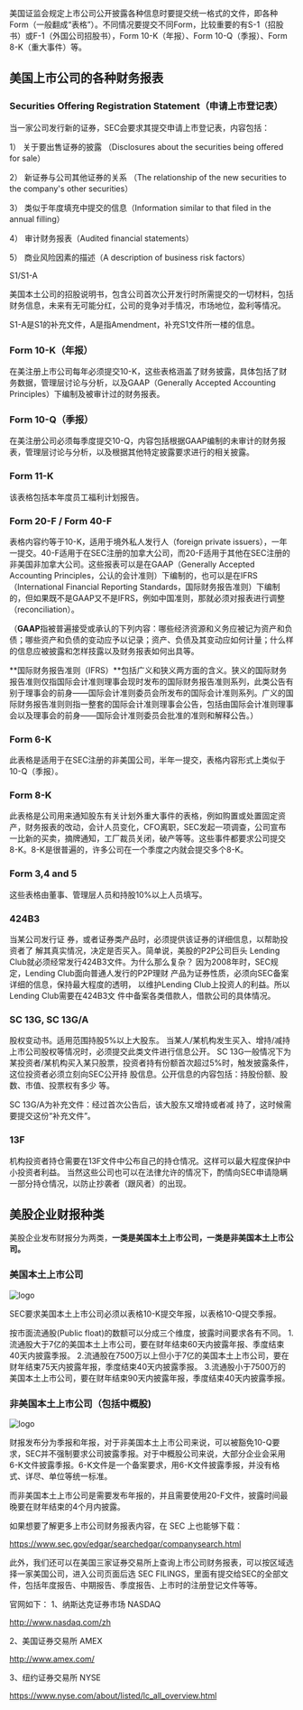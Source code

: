 美国证监会规定上市公司公开披露各种信息时要提交统一格式的文件，即各种Form（一般翻成“表格”）。不同情况要提交不同Form，比较重要的有S-1（招股书）或F-1（外国公司招股书），Form 10-K（年报）、Form 10-Q（季报）、Form 8-K（重大事件）等。

## 美国上市公司的各种财务报表

### **Securities Offering Registration Statement（申请上市登记表）**

当一家公司发行新的证券，SEC会要求其提交申请上市登记表，内容包括：

1） 关于要出售证券的披露 （Disclosures about the securities being offered for sale）

2） 新证券与公司其他证券的关系 （The relationship of the new securities to the company's other securities）

3） 类似于年度填充中提交的信息（Information similar to that filed in the annual filling）

4） 审计财务报表（Audited financial statements）

5） 商业风险因素的描述（A description of business risk factors）

S1/S1-A

美国本土公司的招股说明书，包含公司首次公开发行时所需提交的一切材料，包括财务信息，未来有无可能分红，公司的竞争对手情况，市场地位，盈利等情况。

S1-A是S1的补充文件，A是指Amendment，补充S1文件所一楼的信息。




### **Form 10-K（年报）**

在美注册上市公司每年必须提交10-K，这些表格涵盖了财务披露，具体包括了财务数据，管理层讨论与分析，以及GAAP（Generally Accepted Accounting Principles）下编制及被审计过的财务报表。

### **Form 10-Q（季报）**

在美注册公司必须每季度提交10-Q，内容包括根据GAAP编制的未审计的财务报表，管理层讨论与分析，以及根据其他特定披露要求进行的相关披露。

### **Form 11-K**

该表格包括本年度员工福利计划报告。

### **Form 20-F / Form 40-F**

表格内容约等于10-K，适用于境外私人发行人（foreign private issuers），一年一提交。40-F适用于在SEC注册的加拿大公司，而20-F适用于其他在SEC注册的非美国非加拿大公司。这些报表可以是在GAAP（Generally Accepted Accounting Principles，公认的会计准则）下编制的，也可以是在IFRS（International Financial Reporting Standards，国际财务报告准则）下编制的，但如果既不是GAAP又不是IFRS，例如中国准则，那就必须对报表进行调整（reconciliation）。

（**GAAP**指被普遍接受或承认的下列内容：哪些经济资源和义务应被记为资产和负债；哪些资产和负债的变动应予以记录；资产、负债及其变动应如何计量；什么样的信息应被披露和怎样技露以及财务报表如何出具等。

**国际财务报告准则（IFRS）**包括广义和狭义两方面的含义。狭义的国际财务报告准则仅指国际会计准则理事会现时发布的国际财务报告准则系列，此类公告有别于理事会的前身——国际会计准则委员会所发布的国际会计准则系列。广义的国际财务报告准则则指一整套的国际会计准则理事会公告，包括由国际会计准则理事会以及理事会的前身——国际会计准则委员会批准的准则和解释公告。）

### **Form 6-K**

此表格是适用于在SEC注册的非美国公司，半年一提交，表格内容形式上类似于10-Q（季报）。

### **Form 8-K**

此表格是公司用来通知股东有关计划外重大事件的表格，例如购置或处置固定资产，财务报表的改动，会计人员变化，CFO离职，SEC发起一项调查，公司宣布一比新的买卖，摘牌通知，工厂裁员关闭，破产等等。这些事件都要求公司提交8-K。8-K是很普遍的，许多公司在一个季度之内就会提交多个8-K。

### **Form 3,4 and 5**

这些表格由董事、管理层人员和持股10%以上人员填写。

### **424B3**

当某公司发行证 券，或者证券类产品时，必须提供该证券的详细信息，以帮助投资者了 解其真实情况，决定是否买入。简单说，美股的P2P公司巨头 Lending Club就必须经常发行424B3文件。为什么那么复杂？ 因为2008年时，SEC规定，Lending Club面向普通人发行的P2P理财 产品为证券性质，必须向SEC备案详细的信息，保持最大程度的透明， 以维护Lending Club上投资人的利益。所以Lending Club需要在424B3文 件中备案各类借款人，借款公司的具体情况。

### **SC 13G, SC 13G/A**

股权变动书。适用范围持股5%以上大股东。 当某人/某机构发生买入、增持/减持上市公司股权等情况时，必须提交此类文件进行信息公开。 SC 13G一般情况下为某投资者/某机构买入某只股票，投资者持有份额首次超过5%时，触发披露条件，这位投资者必须立刻向SEC公开持 股信息。公开信息的内容包括：持股份额、股数、市值、投票权有多少 等。

SC 13G/A为补充文件：经过首次公告后，该大股东又增持或者减 持了，这时候需要提交这份“补充文件”。

### **13F**

机构投资者持仓需要在13F文件中公布自己的持仓情况。这样可以最大程度保护中小投资者利益。 当然这些公司也可以在法律允许的情况下，酌情向SEC申请隐瞒一部分持仓情况，以防止抄袭者（跟风者）的出现。



## 美股企业财报种类

美股企业发布财报分为两类，**一类是美国本土上市公司，一类是非美国本土上市公司。**

### 美国本土上市公司

![logo](https://github.com/lizj3624/mynote/blob/master/stock-finance/pictures/us-stock-01.png)

SEC要求美国本土上市公司必须以表格10-K提交年报，以表格10-Q提交季报。

按市面流通股(Public float)的数额可以分成三个维度，披露时间要求各有不同。
1.流通股大于7亿的美国本土上市公司，要在财年结束60天内披露年报、季度结束40天内披露季报。
2.流通股在7500万以上但小于7亿的美国本土上市公司，要在财年结束75天内披露年报，季度结束40天内披露季报。
3.流通股小于7500万的美国本土上市公司，要在财年结束90天内披露年报，季度结束40天内披露季报。

### 非美国本土上市公司（包括中概股)

![logo](https://github.com/lizj3624/mynote/blob/master/stock-finance/pictures/us-stock-02.png)

财报发布分为季报和年报，对于非美国本土上市公司来说，可以被豁免10-Q要求，SEC并不强制要求公司披露季报。对于中概股公司来说，大部分企业会采用6-K文件披露季报。6-K文件是一个备案要求，用6-K文件披露季报，并没有格式、详尽、单位等统一标准。

而非美国本土上市公司是需要发布年报的，并且需要使用20-F文件，披露时间最晚要在财年结束的4个月内披露。


如果想要了解更多上市公司财务报表内容，在 SEC 上也能够下载：

https://www.sec.gov/edgar/searchedgar/companysearch.html

 

此外，我们还可以在美国三家证券交易所上查询上市公司财务报表，可以按区域选择一家美国公司，进入公司页面后选 SEC FILINGS，里面有提交给SEC的全部文件，包括年度报告、中期报告、季度报告、上市时的注册登记文件等等。

官网如下：
1、纳斯达克证券市场 NASDAQ

http://www.nasdaq.com/zh 

2、美国证券交易所 AMEX

http://www.amex.com/

3、纽约证券交易所 NYSE

https://www.nyse.com/about/listed/lc_all_overview.html
